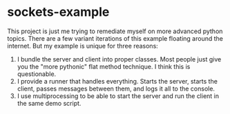 # sockets-example

This project is just me trying to remediate myself on more advanced python topics. There are a few variant iterations of this example floating around the internet. But my example is unique for three reasons:

1. I bundle the server and client into proper classes. Most people just give you the "more pythonic" flat method technique. I think this is questionable.
2. I provide a runner that handles everything. Starts the server, starts the client, passes messages between them, and logs it all to the console.
3. I use multiprocessing to be able to start the server and run the client in the same demo script. 

